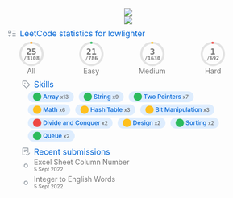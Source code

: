 <div align='center'><img src='https://profile-counter.glitch.me/Michel-debug/count.svg'></div>
<div align='center'><img src='https://github-readme-stats.vercel.app/api?username=Michel-debug&show_icons=true&theme=transparent'></div>
<div align='center><img src='https://metrics.lecoq.io/Michel-debug?template=classic&projects=1&leetcode=1&rss=1&chess=1&fortune=1&lines=1&steam=1&notable=1&achievements=1&sponsors=1&base=header%2C%20activity%2C%20community%2C%20repositories%2C%20metadata&base.indepth=false&base.hireable=false&base.skip=false&lines=false&lines.sections=base&lines.repositories.limit=4&lines.history.limit=1&lines.delay=0&sponsors=false&sponsors.sections=goal%2C%20list%2C%20about&sponsors.past=false&sponsors.size=24&sponsors.title=Sponsor%20Me!&achievements=false&achievements.threshold=C&achievements.secrets=true&achievements.display=detailed&achievements.limit=0&notable=false&notable.from=organization&notable.repositories=false&notable.indepth=false&notable.types=commit&notable.self=false&projects=false&projects.limit=4&projects.descriptions=false&rss=false&rss.limit=4&leetcode=false&leetcode.user=.user.login&leetcode.sections=solved&leetcode.limit.skills=10&leetcode.limit.recent=2&steam=false&steam.sections=player%2C%20most-played%2C%20recently-played&steam.user=undefined&steam.games.limit=1&steam.recent.games.limit=1&steam.achievements.limit=2&steam.playtime.threshold=2&chess=false&chess.user=.user.login&chess.animation=%7B%0A%20%20%22size%22%3A%2040%2C%0A%20%20%22delay%22%3A%203%2C%0A%20%20%22duration%22%3A%200.6%0A%7D%0A&fortune=false&config.timezone=Europe%2FParis'></div>


<svg xmlns="http://www.w3.org/2000/svg" width="480" height="340" class="">
    <defs>
        <style/>
    </defs>
    <style>@keyframes animation-gauge{0%{stroke-dasharray:0 329}}@keyframes animation-rainbow{0%,to{color:#7f00ff;fill:#7f00ff}14%{color:#a933ff;fill:#a933ff}29%{color:#007fff;fill:#007fff}43%{color:#00ff7f;fill:#00ff7f}57%{color:#ff0;fill:#ff0}71%{color:#ff7f00;fill:#ff7f00}86%{color:red;fill:red}}svg{font-family:-apple-system,BlinkMacSystemFont,Segoe UI,Helvetica,Arial,sans-serif,Apple Color Emoji,Segoe UI Emoji;font-size:14px;color:#777}h2{margin:8px 0 2px;padding:0;color:#0366d6;font-weight:400;font-size:16px}h2 svg{fill:currentColor}section&gt;.field{margin-left:5px;margin-right:5px}.field{display:flex;align-items:center;margin-bottom:2px;white-space:nowrap}.field svg{margin:0 8px;fill:#959da5;flex-shrink:0}.row{display:flex;flex-wrap:wrap}.row section{flex:1 1 0}.column{display:flex;flex-direction:column;align-items:center}#metrics-end,.fill-width{width:100%}.label{background-color:#58a6ff30;color:#0366d6;padding:0 10px;font-weight:500;line-height:22px;margin:2px 5px;white-space:nowrap;border-radius:32px;font-size:12px}.categories,.category{display:flex;align-items:center}.categories{justify-content:space-around;margin-top:4px}.category{flex-direction:column;flex:1 1 0}.gauge{stroke-linecap:round;fill:none}.gauge-arc,.gauge-base{stroke:currentColor;stroke-width:10}.gauge-base{stroke-opacity:.2}.gauge-arc{fill:none;stroke-dashoffset:0;animation-delay:250ms;animation:animation-gauge 1s ease forwards}.gauge text,.gauge text.secondary{fill:currentColor;font-family:monospace;text-anchor:middle}.gauge text{font-size:40px;font-weight:600}.gauge text.secondary{font-size:25px}.gauge .title{font-size:18px;color:#777}.topics{display:flex;flex-wrap:wrap}.leetcode.subsection{padding-left:28px}.leetcode .topics{margin-left:20px}.leetcode .count{font-size:10px;color:#666}.leetcode .easy.gauge .gauge-arc,.leetcode .fundamental .dot{color:#2cbb5d}.leetcode .intermediate .dot,.leetcode .medium.gauge .gauge-arc{color:#ffc01e}.leetcode .advanced .dot,.leetcode .hard.gauge .gauge-arc{color:#ef4743}.leetcode .all.gauge .gauge-arc{color:#ffa116}.leetcode{align-items:flex-start}.leetcode .infos{margin-bottom:3px}.leetcode .infos .date{font-size:10px;color:#666}:root{--color-calendar-graph-day-bg:#ebedf0;--color-calendar-graph-day-border:rgba(27,31,35,0.06);--color-calendar-graph-day-L1-bg:#9be9a8;--color-calendar-graph-day-L2-bg:#40c463;--color-calendar-graph-day-L3-bg:#30a14e;--color-calendar-graph-day-L4-bg:#216e39;--color-calendar-halloween-graph-day-L1-bg:#ffee4a;--color-calendar-halloween-graph-day-L2-bg:#ffc501;--color-calendar-halloween-graph-day-L3-bg:#fe9600;--color-calendar-halloween-graph-day-L4-bg:#03001c;--color-calendar-winter-graph-day-L1-bg:#0a3069;--color-calendar-winter-graph-day-L2-bg:#0969da;--color-calendar-winter-graph-day-L3-bg:#54aeff;--color-calendar-winter-graph-day-L4-bg:#b6e3ff;--color-calendar-graph-day-L4-border:rgba(27,31,35,0.06);--color-calendar-graph-day-L3-border:rgba(27,31,35,0.06);--color-calendar-graph-day-L2-border:rgba(27,31,35,0.06);--color-calendar-graph-day-L1-border:rgba(27,31,35,0.06)}</style>
    <style/>
    <foreignObject x="0" y="0" width="100%" height="100%">
        <div xmlns="http://www.w3.org/1999/xhtml" xmlns:xlink="http://www.w3.org/1999/xlink" class="items-wrapper">
            <section>
                <h2 class="field">
                    <svg xmlns="http://www.w3.org/2000/svg" viewBox="0 0 16 16" width="16" height="16">
                        <path fill-rule="evenodd" d="M2.5 3.5v3h3v-3h-3zM2 2a1 1 0 00-1 1v4a1 1 0 001 1h4a1 1 0 001-1V3a1 1 0 00-1-1H2zm4.655 8.595a.75.75 0 010 1.06L4.03 14.28a.75.75 0 01-1.06 0l-1.5-1.5a.75.75 0 111.06-1.06l.97.97 2.095-2.095a.75.75 0 011.06 0zM9.75 2.5a.75.75 0 000 1.5h5.5a.75.75 0 000-1.5h-5.5zm0 5a.75.75 0 000 1.5h5.5a.75.75 0 000-1.5h-5.5zm0 5a.75.75 0 000 1.5h5.5a.75.75 0 000-1.5h-5.5z"/>
                    </svg>
                    LeetCode statistics for lowlighter
                </h2>
                <section>
                    <div class="row fill-width leetcode scores">
                        <section class="categories">
                            <div class="category column">
                                <svg xmlns="http://www.w3.org/2000/svg" viewBox="0 0 120 120" width="50" height="50" class="gauge all">
                                    <circle class="gauge-base" r="53" cx="60" cy="60"/>
                                    <circle class="gauge-arc" transform="rotate(-90 60 60)" r="53" cx="60" cy="60" stroke-dasharray="2.6463963963963963 329"/>
                                    <text x="60" y="50" dominant-baseline="central">25</text>
                                    <text x="60" y="80" dominant-baseline="central" class="secondary">/3108</text>
                                </svg>
                                <span class="title">All</span>
                            </div>
                            <div class="category column">
                                <svg xmlns="http://www.w3.org/2000/svg" viewBox="0 0 120 120" width="50" height="50" class="gauge easy">
                                    <circle class="gauge-base" r="53" cx="60" cy="60"/>
                                    <circle class="gauge-arc" transform="rotate(-90 60 60)" r="53" cx="60" cy="60" stroke-dasharray="8.790076335877862 329"/>
                                    <text x="60" y="50" dominant-baseline="central">21</text>
                                    <text x="60" y="80" dominant-baseline="central" class="secondary">/786</text>
                                </svg>
                                <span class="title">Easy</span>
                            </div>
                            <div class="category column">
                                <svg xmlns="http://www.w3.org/2000/svg" viewBox="0 0 120 120" width="50" height="50" class="gauge medium">
                                    <circle class="gauge-base" r="53" cx="60" cy="60"/>
                                    <circle class="gauge-arc" transform="rotate(-90 60 60)" r="53" cx="60" cy="60" stroke-dasharray="0.605521472392638 329"/>
                                    <text x="60" y="50" dominant-baseline="central">3</text>
                                    <text x="60" y="80" dominant-baseline="central" class="secondary">/1630</text>
                                </svg>
                                <span class="title">Medium</span>
                            </div>
                            <div class="category column">
                                <svg xmlns="http://www.w3.org/2000/svg" viewBox="0 0 120 120" width="50" height="50" class="gauge hard">
                                    <circle class="gauge-base" r="53" cx="60" cy="60"/>
                                    <circle class="gauge-arc" transform="rotate(-90 60 60)" r="53" cx="60" cy="60" stroke-dasharray="0.4754335260115607 329"/>
                                    <text x="60" y="50" dominant-baseline="central">1</text>
                                    <text x="60" y="80" dominant-baseline="central" class="secondary">/692</text>
                                </svg>
                                <span class="title">Hard</span>
                            </div>
                        </section>
                    </div>
                </section>
                <section class="leetcode subsection">
                    <h2 class="field">
                        <svg xmlns="http://www.w3.org/2000/svg" viewBox="0 0 16 16" width="16" height="16">
                            <path fill-rule="evenodd" d="M2.5 7.775V2.75a.25.25 0 01.25-.25h5.025a.25.25 0 01.177.073l6.25 6.25a.25.25 0 010 .354l-5.025 5.025a.25.25 0 01-.354 0l-6.25-6.25a.25.25 0 01-.073-.177zm-1.5 0V2.75C1 1.784 1.784 1 2.75 1h5.025c.464 0 .91.184 1.238.513l6.25 6.25a1.75 1.75 0 010 2.474l-5.026 5.026a1.75 1.75 0 01-2.474 0l-6.25-6.25A1.75 1.75 0 011 7.775zM6 5a1 1 0 100 2 1 1 0 000-2z"/>
                        </svg>
                        Skills
                    </h2>
                    <div class="topics">
                        <div class="label fundamental"><span class="dot">⬤</span> Array <span class="count">x13</span></div>
                        <div class="label fundamental"><span class="dot">⬤</span> String <span class="count">x9</span></div>
                        <div class="label fundamental"><span class="dot">⬤</span> Two Pointers <span class="count">x7</span></div>
                        <div class="label intermediate"><span class="dot">⬤</span> Math <span class="count">x6</span></div>
                        <div class="label intermediate"><span class="dot">⬤</span> Hash Table <span class="count">x3</span></div>
                        <div class="label intermediate"><span class="dot">⬤</span> Bit Manipulation <span class="count">x3</span></div>
                        <div class="label advanced"><span class="dot">⬤</span> Divide and Conquer <span class="count">x2</span></div>
                        <div class="label intermediate"><span class="dot">⬤</span> Design <span class="count">x2</span></div>
                        <div class="label fundamental"><span class="dot">⬤</span> Sorting <span class="count">x2</span></div>
                        <div class="label fundamental"><span class="dot">⬤</span> Queue <span class="count">x2</span></div>
                    </div>
                </section>
                <section class="leetcode subsection">
                    <h2 class="field">
                        <svg xmlns="http://www.w3.org/2000/svg" viewBox="0 0 16 16" width="16" height="16">
                            <path fill-rule="evenodd" d="M2.5 1.75a.25.25 0 01.25-.25h8.5a.25.25 0 01.25.25v7.736a.75.75 0 101.5 0V1.75A1.75 1.75 0 0011.25 0h-8.5A1.75 1.75 0 001 1.75v11.5c0 .966.784 1.75 1.75 1.75h3.17a.75.75 0 000-1.5H2.75a.25.25 0 01-.25-.25V1.75zM4.75 4a.75.75 0 000 1.5h4.5a.75.75 0 000-1.5h-4.5zM4 7.75A.75.75 0 014.75 7h2a.75.75 0 010 1.5h-2A.75.75 0 014 7.75zm11.774 3.537a.75.75 0 00-1.048-1.074L10.7 14.145 9.281 12.72a.75.75 0 00-1.062 1.058l1.943 1.95a.75.75 0 001.055.008l4.557-4.45z"/>
                        </svg>
                        Recent submissions
                    </h2>
                    <div class="field">
                        <svg xmlns="http://www.w3.org/2000/svg" viewBox="0 0 16 16" width="16" height="16">
                            <path fill-rule="evenodd" d="M8 5.5a2.5 2.5 0 100 5 2.5 2.5 0 000-5zM4 8a4 4 0 118 0 4 4 0 01-8 0z"/>
                        </svg>
                        <div class="infos">
                            <div class="title">Excel Sheet Column Number</div>
                            <div class="date">5 Sept 2022</div>
                        </div>
                    </div>
                    <div class="field">
                        <svg xmlns="http://www.w3.org/2000/svg" viewBox="0 0 16 16" width="16" height="16">
                            <path fill-rule="evenodd" d="M8 5.5a2.5 2.5 0 100 5 2.5 2.5 0 000-5zM4 8a4 4 0 118 0 4 4 0 01-8 0z"/>
                        </svg>
                        <div class="infos">
                            <div class="title">Integer to English Words</div>
                            <div class="date">5 Sept 2022</div>
                        </div>
                    </div>
                </section>
            </section>
        </div>
        <div xmlns="http://www.w3.org/1999/xhtml" id="metrics-end"></div>
    </foreignObject>
</svg>

